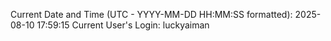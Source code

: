 Current Date and Time (UTC - YYYY-MM-DD HH:MM:SS formatted): 2025-08-10 17:59:15
Current User's Login: luckyaiman
